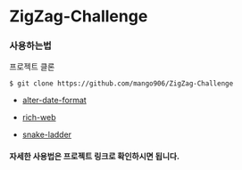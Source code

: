 # ZigZag-Challenge

### 사용하는법

프로젝트 클론

```
$ git clone https://github.com/mango906/ZigZag-Challenge
```

- [alter-date-format]('https://github.com/mango906/ZigZag-Challenge/tree/master/alter-date-format')

- [rich-web]('https://github.com/mango906/ZigZag-Challenge/tree/master/rich-web)

- [snake-ladder]('https://github.com/mango906/ZigZag-Challenge/tree/master/snake-ladder')

#### 자세한 사용법은 프로젝트 링크로 확인하시면 됩니다.
